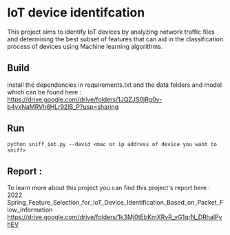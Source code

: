 # IoT device identifcation 

This project aims to identify IoT devices by analyzing network traffic files and determining the best subset of features that can aid in the classification process of devices using Machine learning algorithms. 

## Build 

install the dependencies in requirements.txt and the data folders and model which can be found here : https://drive.google.com/drive/folders/1JQZJS0jRg0y-b4vxNaMRVh6HLr92lB_P?usp=sharing

## Run 
```
python sniff_iot.py --devid <mac or ip address of device you want to sniff>
```

## Report : 

To learn more about this project you can find this project's report here : 
2022 Spring_Feature_Selection_for_IoT_Device_Identification_Based_on_Packet_Flow_Information
https://drive.google.com/drive/folders/1k3Mj0tEbKmXRvR_vG1qrN_DRhalPyhEV
